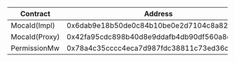 | Contract      | Address                                    |
| ------------- | ------------------------------------------ |
| MocaId(Impl)  | 0x6dab9e18b50de0c84b10be0e2d7104c8a825c679 |
| MocaId(Proxy) | 0x42fa95cdc898b40d8e9ddafb4db90df560a8d62e |
| PermissionMw  | 0x78a4c35cccc4eca7d987fdc38811c73ed36c2321 |
